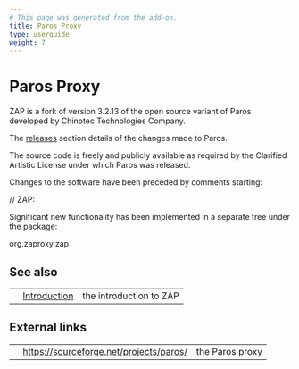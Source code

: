 ```yaml
---
# This page was generated from the add-on.
title: Paros Proxy
type: userguide
weight: 7
---
```


# Paros Proxy


ZAP is a fork of version 3.2.13 of the open source variant of Paros developed by Chinotec Technologies Company.


The [releases](/docs/desktop/releases/) section details of the changes made to Paros.


The source code is freely and publicly available as required by the Clarified Artistic
License under which Paros was released.


Changes to the software have been preceded by comments starting:  

// ZAP:


Significant new functionality has been implemented in a separate tree under the package:  

org.zaproxy.zap

## See also

|   |                                |                         |
|---|--------------------------------|-------------------------|
|   | [Introduction](/docs/desktop/) | the introduction to ZAP |

## External links

|   |                                           |                 |
|---|-------------------------------------------|-----------------|
|   | <https://sourceforge.net/projects/paros/> | the Paros proxy |
